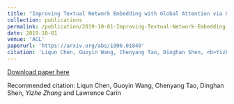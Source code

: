 ```yaml
---
title: "Improving Textual Network Embedding with Global Attention via Optimal Transport."
collection: publications
permalink: /publication/2019-10-01-Improving-Textual-Network-Embedding-with-Global-Attention-via-Optimal-Transport
date: 2019-10-01
venue: 'ACL'
paperurl: 'https://arxiv.org/abs/1906.01840'
citation: 'Liqun Chen, Guoyin Wang, Chenyang Tao, Dinghan Shen, <b>Yizhe Zhang</b> and Lawrence Carin'
---
```

[Download paper here](https://arxiv.org/abs/1906.01840)

Recommended citation: Liqun Chen, Guoyin Wang, Chenyang Tao, Dinghan Shen, *Yizhe Zhang* and Lawrence Carin